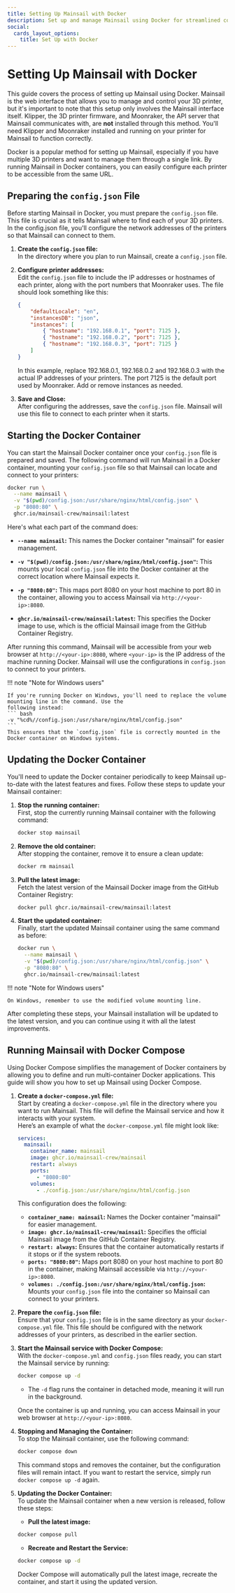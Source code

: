 ```yaml
---
title: Setting Up Mainsail with Docker
description: Set up and manage Mainsail using Docker for streamlined control of your 3D printer interface, with easy updates and configuration.
social:
  cards_layout_options:
    title: Set Up with Docker
---
```


# Setting Up Mainsail with Docker

This guide covers the process of setting up Mainsail using Docker. Mainsail is the web interface that allows you to
manage and control your 3D printer, but it's important to note that this setup only involves the Mainsail interface
itself. Klipper, the 3D printer firmware, and Moonraker, the API server that Mainsail communicates with, are **not**
installed through this method. You'll need Klipper and Moonraker installed and running on your printer for Mainsail to
function correctly.

Docker is a popular method for setting up Mainsail, especially if you have multiple 3D printers and want to manage them
through a single link. By running Mainsail in Docker containers, you can easily configure each printer to be accessible
from the same URL.

## Preparing the `config.json` File

Before starting Mainsail in Docker, you must prepare the `config.json` file. This file is crucial as it tells Mainsail
where to find each of your 3D printers. In the config.json file, you'll configure the network addresses of the printers
so that Mainsail can connect to them.

1. **Create the `config.json` file:**  
    In the directory where you plan to run Mainsail, create a `config.json` file.

2. **Configure printer addresses:**  
    Edit the `config.json` file to include the IP addresses or hostnames of each printer, along with the port numbers
    that Moonraker uses. The file should look something like this:
    ``` json
    {
        "defaultLocale": "en",
        "instancesDB": "json",
        "instances": [
            { "hostname": "192.168.0.1", "port": 7125 },
            { "hostname": "192.168.0.2", "port": 7125 },
            { "hostname": "192.168.0.3", "port": 7125 }
        ]
    }
    ```
    In this example, replace 192.168.0.1, 192.168.0.2 and 192.168.0.3 with the actual IP addresses of your printers. The
    port 7125 is the default port used by Moonraker. Add or remove instances as needed.

3. **Save and Close:**  
    After configuring the addresses, save the `config.json` file. Mainsail will use this file to connect to each printer 
    when it starts.

## Starting the Docker Container

You can start the Mainsail Docker container once your `config.json` file is prepared and saved. The following command
will run Mainsail in a Docker container, mounting your `config.json` file so that Mainsail can locate and connect to
your printers:

``` bash
docker run \
  --name mainsail \
  -v "$(pwd)/config.json:/usr/share/nginx/html/config.json" \
  -p "8080:80" \
  ghcr.io/mainsail-crew/mainsail:latest
```

Here's what each part of the command does:

- **`--name mainsail`:** This names the Docker container "mainsail" for easier management.

- **`-v "$(pwd)/config.json:/usr/share/nginx/html/config.json"`:** This mounts your local `config.json` file into the
    Docker container at the correct location where Mainsail expects it.

- **`-p "8080:80"`:** This maps port 8080 on your host machine to port 80 in the container, allowing you to access
    Mainsail via `http://<your-ip>:8080`.

- **`ghcr.io/mainsail-crew/mainsail:latest`:** This specifies the Docker image to use, which is the official Mainsail
    image from the GitHub Container Registry.

After running this command, Mainsail will be accessible from your web browser at `http://<your-ip>:8080`, where
`<your-ip>` is the IP address of the machine running Docker. Mainsail will use the configurations in `config.json` to
connect to your printers.

!!! note "Note for Windows users"

    If you're running Docker on Windows, you'll need to replace the volume mounting line in the command. Use the
    following instead:
    ``` bash
    -v "%cd%//config.json:/usr/share/nginx/html/config.json"
    ```
    This ensures that the `config.json` file is correctly mounted in the Docker container on Windows systems.

## Updating the Docker Container

You'll need to update the Docker container periodically to keep Mainsail up-to-date with the latest features and fixes.
Follow these steps to update your Mainsail container:

1. **Stop the running container:**  
    First, stop the currently running Mainsail container with the following command:
    ``` bash
    docker stop mainsail
    ```

2. **Remove the old container:**  
    After stopping the container, remove it to ensure a clean update:
    ``` bash
    docker rm mainsail
    ```

3. **Pull the latest image:**  
    Fetch the latest version of the Mainsail Docker image from the GitHub Container Registry:
    ``` bash
    docker pull ghcr.io/mainsail-crew/mainsail:latest
    ```

4. **Start the updated container:**  
    Finally, start the updated Mainsail container using the same command as before:
    ``` bash
    docker run \
      --name mainsail \
      -v "$(pwd)/config.json:/usr/share/nginx/html/config.json" \
      -p "8080:80" \
      ghcr.io/mainsail-crew/mainsail:latest
    ```
   
!!! note "Note for Windows users"

    On Windows, remember to use the modified volume mounting line.

After completing these steps, your Mainsail installation will be updated to the latest version, and you can continue
using it with all the latest improvements.

## Running Mainsail with Docker Compose

Using Docker Compose simplifies the management of Docker containers by allowing you to define and run multi-container
Docker applications. This guide will show you how to set up Mainsail using Docker Compose.

1. **Create a `docker-compose.yml` file:**  
    Start by creating a `docker-compose.yml` file in the directory where you want to run Mainsail. This file will define the
    Mainsail service and how it interacts with your system.  
    Here’s an example of what the `docker-compose.yml` file might look like:
    ``` yaml
    services:
      mainsail:
        container_name: mainsail
        image: ghcr.io/mainsail-crew/mainsail
        restart: always
        ports:
          - "8080:80"
        volumes:
          - ./config.json:/usr/share/nginx/html/config.json
    ```
    This configuration does the following:
    - **`container_name: mainsail`:** Names the Docker container "mainsail" for easier management.
    - **`image: ghcr.io/mainsail-crew/mainsail`:** Specifies the official Mainsail image from the GitHub Container
    Registry.
    - **`restart: always`:** Ensures that the container automatically restarts if it stops or if the system reboots.
    - **`ports: "8080:80"`:** Maps port 8080 on your host machine to port 80 in the container, making Mainsail
    accessible via `http://<your-ip>:8080`.
    - **`volumes: ./config.json:/usr/share/nginx/html/config.json`:** Mounts your `config.json` file into the container
    so Mainsail can connect to your printers.

2. **Prepare the `config.json` file:**  
    Ensure that your `config.json` file is in the same directory as your `docker-compose.yml` file. This file should be
    configured with the network addresses of your printers, as described in the earlier section.

3. **Start the Mainsail service with Docker Compose:**  
    With the `docker-compose.yml` and `config.json` files ready, you can start the Mainsail service by running:
    ``` bash
    docker compose up -d
    ```
    - The `-d` flag runs the container in detached mode, meaning it will run in the background.
    
    Once the container is up and running, you can access Mainsail in your web browser at `http://<your-ip>:8080`.

4. **Stopping and Managing the Container:**  
    To stop the Mainsail container, use the following command:
    ``` bash
    docker compose down
    ```
    This command stops and removes the container, but the configuration files will remain intact. If you want to restart
    the service, simply run `docker compose up -d` again.

5. **Updating the Docker Container:**  
    To update the Mainsail container when a new version is released, follow these steps:
    - **Pull the latest image:**
    ``` bash
    docker compose pull
    ```
    - **Recreate and Restart the Service:**
    ``` bash
    docker compose up -d
    ```
    
    Docker Compose will automatically pull the latest image, recreate the container, and start it using the updated
    version.
